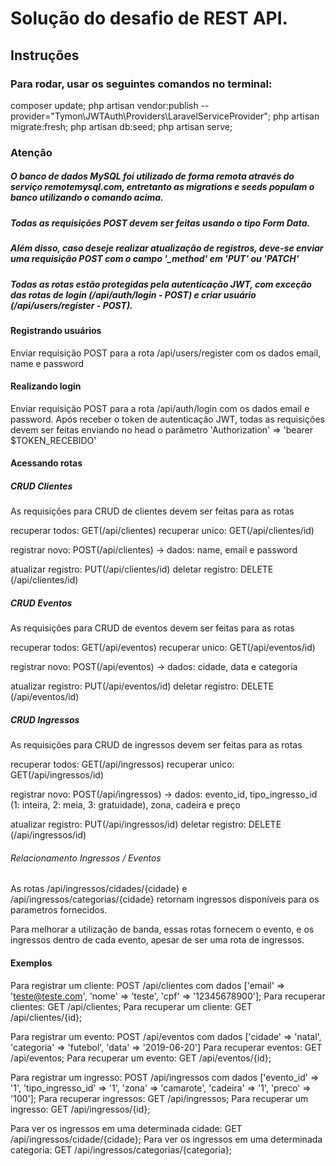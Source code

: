 # Solução do desafio de REST API.

## Instruções

### Para rodar, usar os seguintes comandos no terminal: 

composer update;
php artisan vendor:publish --provider="Tymon\JWTAuth\Providers\LaravelServiceProvider";
php artisan migrate:fresh;
php artisan db:seed; 
php artisan serve;

### Atenção

##### O banco de dados MySQL foi utilizado de forma remota através do serviço remotemysql.com, entretanto as migrations e seeds populam o banco utilizando o comando acima.

##### Todas as requisições POST devem ser feitas usando o tipo Form Data. 

##### Além disso, caso deseje realizar atualização de registros, deve-se enviar uma requisição POST com o campo '\_method' em 'PUT' ou 'PATCH'

##### Todas as rotas estão protegidas pela autenticação JWT, com exceção das rotas de login (/api/auth/login - POST) e criar usuário (/api/users/register - POST).


#### Registrando usuários

Enviar requisição POST para a rota /api/users/register com os dados email, name e password

#### Realizando login

Enviar requisição POST para a rota /api/auth/login com os dados email e password. Após receber o token de autenticação JWT, todas as requisições devem ser feitas enviando no head o parâmetro 'Authorization' => 'bearer $TOKEN_RECEBIDO'

#### Acessando rotas

##### CRUD Clientes

As requisições para CRUD de clientes devem ser feitas para as rotas

recuperar todos: GET(/api/clientes)
recuperar unico: GET(/api/clientes/id)

registrar novo: POST(/api/clientes) -> dados: name, email e password

atualizar registro: PUT(/api/clientes/id)
deletar registro: DELETE (/api/clientes/id)

##### CRUD Eventos

As requisições para CRUD de eventos devem ser feitas para as rotas

recuperar todos: GET(/api/eventos)
recuperar unico: GET(/api/eventos/id)

registrar novo: POST(/api/eventos)  -> dados: cidade, data e categoria

atualizar registro: PUT(/api/eventos/id)
deletar registro: DELETE (/api/eventos/id)

##### CRUD Ingressos

As requisições para CRUD de ingressos devem ser feitas para as rotas

recuperar todos: GET(/api/ingressos)
recuperar unico: GET(/api/ingressos/id)

registrar novo: POST(/api/ingressos) -> dados: evento_id, tipo_ingresso_id (1: inteira, 2: meia, 3: gratuidade), zona, cadeira e preço

atualizar registro: PUT(/api/ingressos/id)
deletar registro: DELETE (/api/ingressos/id)

###### Relacionamento Ingressos / Eventos

 As rotas /api/ingressos/cidades/{cidade} e /api/ingressos/categorias/{cidade} retornam ingressos disponíveis para os parametros fornecidos.

 Para melhorar a utilização de banda, essas rotas fornecem o evento, e os ingressos dentro de cada evento, apesar de ser uma rota de ingressos.


 #### Exemplos

 Para registrar um cliente: POST /api/clientes com dados ['email' => 'teste@teste.com', 'nome' => 'teste', 'cpf' => '12345678900'];
 Para recuperar clientes: GET /api/clientes;
 Para recuperar um cliente: GET /api/clientes/{id};


 Para registrar um evento: POST /api/eventos com dados ['cidade' => 'natal', 'categoria' => 'futebol', 'data' => '2019-06-20']
 Para recuperar eventos: GET /api/eventos;
 Para recuperar um evento: GET /api/eventos/{id};

Para registrar um ingresso: POST /api/ingressos com dados ['evento_id' => '1', 'tipo_ingresso_id' => '1', 'zona' => 'camarote', 'cadeira' => '1', 'preco' => '100'];
Para recuperar ingressos: GET /api/ingressos;
Para recuperar um ingresso: GET /api/ingressos/{id};

Para ver os ingressos em uma determinada cidade: GET /api/ingressos/cidade/{cidade};
Para ver os ingressos em uma determinada categoria: GET /api/ingressos/categorias/{categoria};
